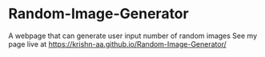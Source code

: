 # Random-Image-Generator
A webpage that can generate user input number of random images
See my page live at https://krishn-aa.github.io/Random-Image-Generator/
